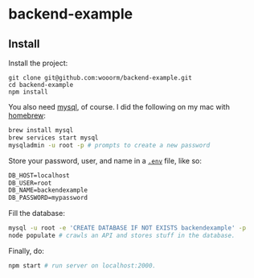 # backend-example

## Install

Install the project:

```
git clone git@github.com:wooorm/backend-example.git
cd backend-example
npm install
```

You also need [mysql][], of course. I did the following on my mac with [homebrew][]:

```sh
brew install mysql
brew services start mysql
mysqladmin -u root -p # prompts to create a new password
```

Store your password, user, and name in a [`.env`][env] file, like
so:

```txt
DB_HOST=localhost
DB_USER=root
DB_NAME=backendexample
DB_PASSWORD=mypassword
```

Fill the database:

```sh
mysql -u root -e 'CREATE DATABASE IF NOT EXISTS backendexample' -p
node populate # crawls an API and stores stuff in the database.
```

Finally, do:

```sh
npm start # run server on localhost:2000.
```

[env]: https://github.com/motdotla/dotenv

[homebrew]: https://brew.sh

[mysql]: https://www.mysql.com

